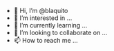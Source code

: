 - 👋 Hi, I’m @blaquito
- 👀 I’m interested in ...
- 🌱 I’m currently learning ...
- 💞️ I’m looking to collaborate on ...
- 📫 How to reach me ...

<!---
blaquito/blaquito is a ✨ special ✨ repository because its `README.md` (this file) appears on your GitHub profile.
You can click the Preview link to take a look at your changes.
--->
